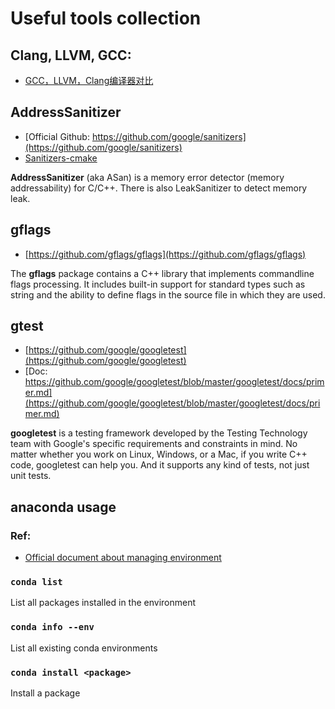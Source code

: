 # Useful tools collection

## Clang, LLVM, GCC:
- [GCC，LLVM，Clang编译器对比](https://www.cnblogs.com/qoakzmxncb/archive/2013/04/18/3029105.html)

## AddressSanitizer
- [Official Github: https://github.com/google/sanitizers](https://github.com/google/sanitizers)
- [Sanitizers-cmake](https://github.com/arsenm/sanitizers-cmake)

**AddressSanitizer** (aka ASan) is a memory error detector (memory addressability) for C/C++. There is also LeakSanitizer to detect memory leak.

## gflags
- [https://github.com/gflags/gflags](https://github.com/gflags/gflags)

The **gflags** package contains a C++ library that implements commandline flags processing. It includes built-in support for standard types such as string and the ability to define flags in the source file in which they are used. 

## gtest
- [https://github.com/google/googletest](https://github.com/google/googletest)
- [Doc: https://github.com/google/googletest/blob/master/googletest/docs/primer.md](https://github.com/google/googletest/blob/master/googletest/docs/primer.md)

**googletest** is a testing framework developed by the Testing Technology team with Google's specific requirements and constraints in mind. No matter whether you work on Linux, Windows, or a Mac, if you write C++ code, googletest can help you. And it supports any kind of tests, not just unit tests.

## anaconda usage

### Ref:
- [Official document about managing environment](https://conda.io/projects/conda/en/latest/user-guide/tasks/manage-environments.html)

### `conda list`
List all packages installed in the environment

### `conda info --env`
List all existing conda environments

### `conda install <package>`
Install a package
